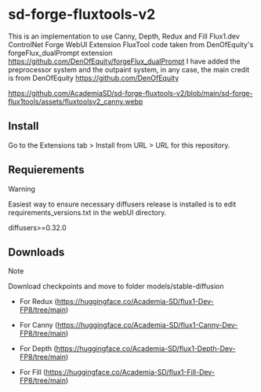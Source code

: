 # sd-forge-fluxtools-v2

This is an implementation to use Canny, Depth, Redux and Fill Flux1.dev ControlNet Forge WebUI Extension
FluxTool code taken from DenOfEquity's forgeFlux_dualPrompt extension https://github.com/DenOfEquity/forgeFlux_dualPrompt
I have added the preprocessor system and the outpaint system, in any case, the main credit is from DenOfEquity https://github.com/DenOfEquity

https://github.com/AcademiaSD/sd-forge-fluxtools-v2/blob/main/sd-forge-flux1tools/assets/fluxtoolsv2_canny.webp

## Install
Go to the Extensions tab > Install from URL > URL for this repository.

## Requierements
> [!WARNING]  
> Easiest way to ensure necessary diffusers release is installed is to edit requirements_versions.txt in the webUI directory.
> 
> diffusers>=0.32.0

## Downloads
> [!NOTE]  
> Download checkpoints and move to folder models/stable-diffusion
>
> - For Redux
>   (https://huggingface.co/Academia-SD/flux1-Dev-FP8/tree/main)
>
> - For Canny 
>   (https://huggingface.co/Academia-SD/flux1-Canny-Dev-FP8/tree/main)
>
> - For Depth
>   (https://huggingface.co/Academia-SD/flux1-Depth-Dev-FP8/tree/main)
>
> - For Fill
>   (https://huggingface.co/Academia-SD/flux1-Fill-Dev-FP8/tree/main)
>
